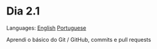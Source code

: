 # Dia 2.1

Languages: [English](https://github.com/mayusatori/trybe-exercises/blob/main/exercises/B2/2.1/README.en.md#day-21) [Portuguese](https://github.com/mayusatori/trybe-exercises/tree/main/exercises/B2/2.1#dia-21)

Aprendi o básico do Git / GitHub, commits e pull requests

